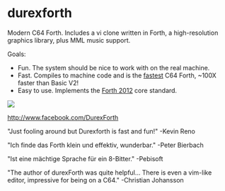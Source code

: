 # durexforth

Modern C64 Forth. Includes a vi clone written in Forth, a high-resolution graphics library, plus MML music support.

Goals:

* Fun. The system should be nice to work with on the real machine.
* Fast. Compiles to machine code and is the <a href=https://theultimatebenchmark.org/>fastest</a> C64 Forth, ~100X faster than Basic V2!
* Easy to use. Implements the <a href=http://forth-standard.org/standard/words>Forth 2012</a> core standard.

<img src=http://i.imgur.com/eXsaXjo.png?1>

http://www.facebook.com/DurexForth

"Just fooling around but Durexforth is fast and fun!" -Kevin Reno

"Ich finde das Forth klein und effektiv, wunderbar." -Peter Bierbach

"Ist eine mächtige Sprache für ein 8-Bitter." -Pebisoft

"The author of durexForth was quite helpful... There is even a vim-like editor, impressive for being on a C64." -Christian Johansson
